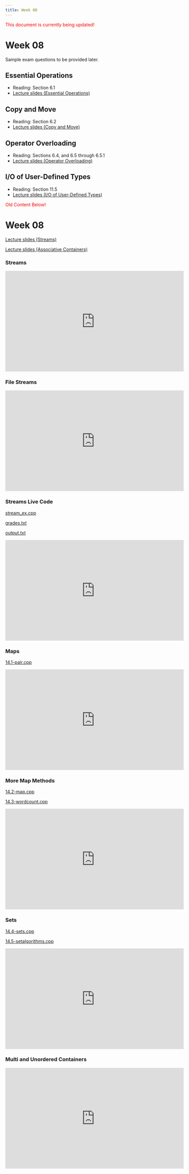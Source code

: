 ```yaml
---
title: Week 08
---
```


<span style="color:red">This document is currently being updated!</span>


# Week 08
Sample exam questions to be provided later.
<!-- * [Week 02 Sample Exam Questions](week01/Week01_Sample_Questions.pdf)
* [Week 02 Sample Exam Key](week01/Week01_Sample_Key.pdf) -->

## Essential Operations
* Reading: Section 6.1
* [Lecture slides (Essential Operations)]()

<div align="center">

</div>

## Copy and Move
* Reading: Section 6.2
* [Lecture slides (Copy and Move)]()

<div align="center">

</div>

## Operator Overloading
* Reading: Sections 6.4, and 6.5 through 6.5.1
* [Lecture slides (Operator Overloading)]()

<div align="center">

</div>


## I/O of User-Defined Types
* Reading: Section 11.5
* [Lecture slides (I/O of User-Defined Types)]()

<div align="center">

</div>

<span style="color:red">Old Content Below!</span>

# Week 08

[Lecture slides (Streams)](https://docs.google.com/presentation/d/1DT9IzE5wPVPgoMBGoaz6pZGjzmb3KGh7MVwqf1cgIeQ/edit?usp=sharing)

[Lecture slides (Associative Containers)](https://docs.google.com/presentation/d/13G5Pn8-bwCkwb_tdOO6StJ4Ymj1ZEa4JVXrXWMO5MWQ/edit?usp=sharing)

### Streams

<div align="center">
<iframe width="560" height="315" src="https://www.youtube.com/embed/D0XRs89Qlbo" frameborder="0" allow="accelerometer; autoplay; clipboard-write; encrypted-media; gyroscope; picture-in-picture" allowfullscreen></iframe>
</div>

### File Streams

<div align="center">
<iframe width="560" height="315" src="https://www.youtube.com/embed/aYzebhu7Z3I" frameborder="0" allow="accelerometer; autoplay; clipboard-write; encrypted-media; gyroscope; picture-in-picture" allowfullscreen></iframe>
</div>

### Streams Live Code

[stream_ex.cpp](week08/stream_ex.cpp)

[grades.txt](week08/grades.txt)

[output.txt](week08/output.txt)

<div align="center">
<iframe width="560" height="315" src="https://www.youtube.com/embed/FCn-kVEjcHg" frameborder="0" allow="accelerometer; autoplay; clipboard-write; encrypted-media; gyroscope; picture-in-picture" allowfullscreen></iframe>
</div>

### Maps

[14.1-pair.cpp](week08/14.1-pair.cpp)

<div align="center">
<iframe width="560" height="315" src="https://www.youtube.com/embed/Yf4gMobBqv0" frameborder="0" allow="accelerometer; autoplay; clipboard-write; encrypted-media; gyroscope; picture-in-picture" allowfullscreen></iframe>
</div>

### More Map Methods

[14.2-map.cpp](week08/14.2-map.cpp)

[14.3-wordcount.cpp](week08/14.3-wordcount.cpp)

<div align="center">
<iframe width="560" height="315" src="https://www.youtube.com/embed/r0IJFxb_Dfo" frameborder="0" allow="accelerometer; autoplay; clipboard-write; encrypted-media; gyroscope; picture-in-picture" allowfullscreen></iframe>
</div>

### Sets

[14.4-sets.cpp](week08/14.4-sets.cpp)

[14.5-setalgorithms.cpp](week08/14.5-setalgorithms.cpp)

<div align="center">
<iframe width="560" height="315" src="https://www.youtube.com/embed/RSoXQ-lEGiY" frameborder="0" allow="accelerometer; autoplay; clipboard-write; encrypted-media; gyroscope; picture-in-picture" allowfullscreen></iframe>
</div>

### Multi and Unordered Containers

<div align="center">
<iframe width="560" height="315" src="https://www.youtube.com/embed/rnFPSWwBw0k" frameborder="0" allow="accelerometer; autoplay; clipboard-write; encrypted-media; gyroscope; picture-in-picture" allowfullscreen></iframe>
</div>
